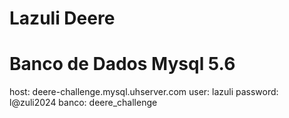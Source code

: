 # Lazuli Deere

# Banco de Dados Mysql 5.6
host: deere-challenge.mysql.uhserver.com
user: lazuli
password: l@zuli2024
banco: deere_challenge
